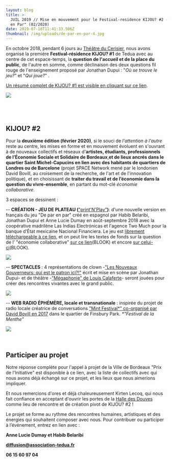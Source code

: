 ```yaml
---
layout: blog
title: >-
  JUIL 2019 // Mise en mouvement pour le Festival-residence KIJOU? #2 - "de Par
  en Par" (02/2020)
date: 2019-07-18T11:41:33.506Z
thumbnail: /img/uploads/de-par-en-par-4.jpg
---
```

En octobre 2018, pendant 6 jours au [Théâtre du Cerisier](http://www.lecerisier.org/index.php?option=com_content&view=article&id=302&Itemid=107), nous avons organisé la première **Festival-résidence KIJOU? #1** de Tedua avec au centre de cet espace-temps, la **question de l'accueil et de la place du public**, de l'autre en somme, comme déclinaison des deux questions fil rouge de l'enseignement proposé par Jonathan Dupui : "_Où se trouve le jeu?_" et "_Qui joue?_" .

[Un résumé complet de KIJOU? #1 est visible en cliquant sur ce lien](https://www.association-tedua.fr/accueil/kijou/).

![](/img/uploads/kijou1-screenshot.png)

## **<br>**

## KIJOU? #2

Pour la **deuxième édition (février 2020)**, si le souci de _l'attention à l'autre_ reste au centre, les mises en forme et en mouvement évoluent en s'ouvrant à de nouveaux collectifs et réseaux d'**artistes, étudiants, professionnels de l’Économie Sociale et Solidaire de Bordeaux**,**et de lieux ancrés dans le quartier Saint Michel-Capucins en lien avec des habitants de quartiers de Londres ou de Barcelone** (projet SPACE Network mené par le londonien David Bovill, au croisement de la recherche, de l'art et de l'innovation politique), et en choisissant de **traiter du travail et de l’économie dans la question du vivre-ensemble**, en partant du mot-clé _économie collaborative_.

3 espaces se dessinent :

\-- **CRÉATION - JEU DE PLATEAU (**["print'N'Play"](http://savoirscommuns.comptoir.net/ludobox)**)**: d'une nouvelle version en français du jeu "De par en par" créé en espagnol par Habib Belaribi, Jonathan Dupui et Anne Lucie Dumay en août-septembre 2018 avec la coopérative madrilène Las Indias Electrónicas et l'agence Two Much pour la banque d’État mexicaine Nacional Financiera. Le jeu est [librement téléchargeable à ce lien](https://www.nafin.com/portalnf/content/economia-colaborativa/para_par_juego.html), et on peut lire les textes de fonds sur la question de l’ "économie collaborative" [sur ce lien](https://www.nafin.com/portalnf/content/economia-colaborativa/espiritu_tiempos.html)(BLOOK) et encore [sur celui-ci](https://www.nafin.com/portalnf/content/economia-colaborativa/pasar_accion.html)(BLOOK).

![](/img/uploads/de-par-en-par-jeu.jpeg)

\-- **SPECTACLES** : 4 représentations de clown -["Les Nouveaux Gouverneurs: qui est le patron ici?!"](https://www.association-tedua.fr/blogs/juin-2019-week-end-portes-ouvertes-et-representations-du-spectacle-de-latelier-clown-amateur/) écrit et mise en scène par Jonathan Dupui- et de théâtre -["Mégaphonie" de Louis Calaferte](http://www.bordonor.org/ce-mois-au-theatre-la-boite-a-jouer/)- seront jouées pour créer des rencontres vivantes avec le grand public.

![](/img/uploads/62472626_10158046744783840_4659019482902036480_n.jpg)

\-- **WEB RADIO ÉPHÉMÈRE, locale et transnationale** : inspirée du projet de radio locale créatrice de conversations ["Mint Festival*" co-organisé par David Bovill en 2017](http://david.feast.fm/view/community-festival/view/internet-enabled-local-radio/view/radio-garden) dans le quartier de Finsbury Park. _\*"Festival de la Menthe"_

![](/img/uploads/radio-garden-screenshot.png)

<br>

## Participer au projet

Notre réponse complète pour l'appel à projet de la Ville de Bordeaux "Prix de l'Initiative" est disponible à ce lien, avec la liste de collectifs avec qui nous avons déjà échangé sur ce projet, et les lieux que nous aimerions impliquer.

Et nous remercions d'ores et déjà chaleureusement Kirten Lecoq, qui nous fait confiance en acceptant d'ouvrir les portes de la [ Halle des Douves](https://www.douves.org/) comme lieu de rencontre et de création pivot de KIJOU? #2 !

Le projet se forme au rythme des rencontres humaines, artistiques et des énergies qui souhaitent composer avec nous. Pour contribuer ou participer à l’événement, entrez en lien avec :

**Anne Lucie Dumay et Habib Belaribi**

**diffusion@association-tedua.fr**

**06 15 60 97 04**
